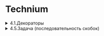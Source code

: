 # Technium

<details>
<summary>4.1.Декораторы</summary>

[link](https://github.com/PavLikh/Technium/tree/master/04-algorithms_data_structures/4-1-decorators)

## Задача 1.
Измерьте с помощью декоратора measure_execution_time продолжительность HTTP запроса к произвольному url (можно взять код из первых уроков по ботам)

## Задача 2. 
Описание задачи:

Необходимо разработать декоратор requires_admin, который будет использоваться для проверки роли пользователя перед выполнением защищенной функции. Если роль пользователя не соответствует требуемой, декоратор должен выбрасывать исключение PermissionError. В противном случае функция должна выполняться корректно.

### Пример использования:

Функция delete_user отвечает за удаление пользователей. Она должна быть доступна только для пользователей с ролью "admin".  Если пользователь, вызывающий эту функцию, не является администратором, необходимо остановить выполнение функции и выбросить PermissionError.

 
```python
@requires_admin
def delete_user(user, username_to_delete):
    return f"User {username_to_delete} has been deleted by {user['username']}."
```
### Пример юзеров
```python
admin_user = {'username': 'Alice', 'role': 'admin'}
regular_user = {'username': 'Bob', 'role': 'user'}
```

### Вызовы функции
```python
print(delete_user(admin_user, 'Charlie')) # Должно отработать
print(delete_user(regular_user, 'Charlie')) # Должно рейзить PermissionError
```

</details>
<details>
<summary>4.5.Задача (последовательность скобок)</summary>

[link](https://github.com/PavLikh/Technium/tree/master/04-algorithms_data_structures/4-1-decorators)

## Описание задачи
Необходимо написать программу, которая проверяет, является ли данная строка правильной скобочной последовательностью. Правильной скобочной последовательностью считается последовательность, в которой каждая открывающая скобка (например, '(', '{', '[') имеет соответствующую закрывающую скобку (')', '}', ']'). При этом скобки должны быть правильно вложены друг в друга, и порядок их следования должен быть корректным.

Примеры:

Правильная скобочная последовательность: "([]{})"
Неправильная скобочная последовательность: "([)]"
Неправильная скобочная последовательность: "{[}"
Правильная скобочная последовательность: "()"

Задача включает в себя следующие шаги:

Считать строку, содержащую скобочную последовательность.
Используя стек, проверить каждую скобку в строке.
Если текущая скобка - открывающая, добавить ее в стек.
Если текущая скобка - закрывающая, проверить, соответствует ли она последней открывающей скобке в стеке. Если да, удалить последнюю открывающую скобку из стека и продолжить проверку. В противном случае, скобочная последовательность неправильна.
По завершении проверки всех символов в строке, проверить, остались ли какие-либо непарные скобки в стеке. Если да, скобочная последовательность также считается неправильной.
Результатом выполнения программы должно быть сообщение о том, является ли данная строка правильной скобочной последовательностью или нет. В идеале код должен содержать реализацию класса Стек и функцию для проверки строки со скобками. 
</details>